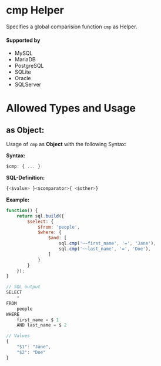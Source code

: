 # cmp Helper
Specifies a global comparision function `cmp` as Helper.

#### Supported by
- MySQL
- MariaDB
- PostgreSQL
- SQLite
- Oracle
- SQLServer

# Allowed Types and Usage

## as Object:

Usage of `cmp` as **Object** with the following Syntax:

**Syntax:**

```javascript
$cmp: { ... }
```

**SQL-Definition:**
```javascript
{<$value> }<$comparator>{ <$other>}
```

**Example:**
```javascript
function() {
    return sql.build({
        $select: {
            $from: 'people',
            $where: {
                $and: [
                    sql.cmp('~~first_name', '=', 'Jane'),
                    sql.cmp('~~last_name', '=', 'Doe'),
                ]
            }
        }
    });
}

// SQL output
SELECT
    *
FROM
    people
WHERE
    first_name = $ 1
    AND last_name = $ 2

// Values
{
    "$1": "Jane",
    "$2": "Doe"
}
```
